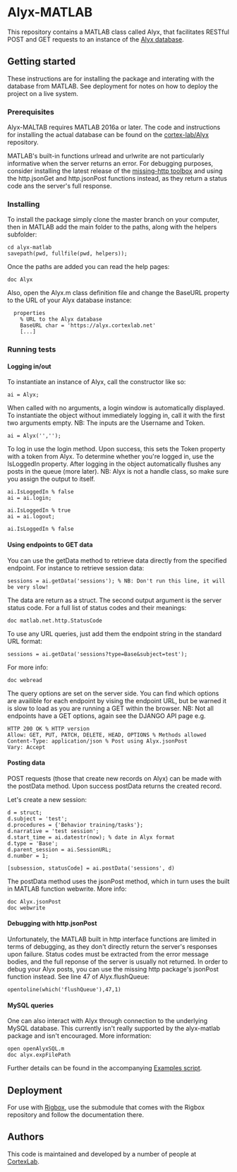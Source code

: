 # Alyx-MATLAB
This repository contains a MATLAB class called Alyx, that facilitates RESTful POST and GET requests to an instance of the [Alyx database](http://alyx.readthedocs.io/en/latest/). 

## Getting started

These instructions are for installing the package and interating with the database from MATLAB.  See deployment for notes on how to deploy the project on a live system.

### Prerequisites
Alyx-MALTAB requires MATLAB 2016a or later.  The code and instructions for installing the actual database can be found on the [cortex-lab/Alyx](https://github.com/cortex-lab/Alyx) repository.

MATLAB's built-in functions urlread and urlwrite are not particularly informative when the server returns an error.  For debugging purposes, consider installing the latest release of the [missing-http toolbox](https://github.com/psexton/missing-http/releases) and using the http.jsonGet and http.jsonPost functions instead, as they return a status code ans the server's full response.

### Installing
To install the package simply clone the master branch on your computer, then in MATLAB add the main folder to the paths, along with the helpers subfolder:
```
cd alyx-matlab
savepath(pwd, fullfile(pwd, helpers));
```

Once the paths are added you can read the help pages:
```
doc Alyx
```

Also, open the Alyx.m class definition file and change the BaseURL property to the URL of your Alyx database instance:
```
  properties
    % URL to the Alyx database
    BaseURL char = 'https://alyx.cortexlab.net'
    [...]
```

### Running tests

#### Logging in/out
To instantiate an instance of Alyx, call the constructor like so:
```
ai = Alyx;
```

When called with no arguments, a login window is automatically displayed.
To instantiate the object without immediately logging in, call it with
the first two arguments empty.  NB: The inputs are the Username and
Token.
```
ai = Alyx('','');
```

To log in use the login method.  Upon success, this sets the Token
property with a token from Alyx.  To determine whether you're logged in,
use the IsLoggedIn property. After logging in the object automatically
flushes any posts in the queue (more later). NB: Alyx is not a handle
class, so make sure you assign the output to itself.
```
ai.IsLoggedIn % false
ai = ai.login;

ai.IsLoggedIn % true
ai = ai.logout;

ai.IsLoggedIn % false
```

#### Using endpoints to GET data
You can use the getData method to retrieve data directly from the
specified endpoint.  For instance to retrieve session data:
```
sessions = ai.getData('sessions'); % NB: Don't run this line, it will be very slow!
```

The data are return as a struct.  The second output argument is the
server status code.  For a full list of status codes and their meanings:
```
doc matlab.net.http.StatusCode
```

To use any URL queries, just add them the endpoint string in the standard
URL format:
```
sessions = ai.getData('sessions?type=Base&subject=test');
```

For more info:
```
doc webread
```

The query options are set on the server side.  You can find which options
are availible for each endpoint by vising the endpoint URL, but be warned
it is slow to load as you are running a GET within the browser.  NB: Not
all endpoints have a GET options, again see the DJANGO API page
e.g.
```
HTTP 200 OK % HTTP version
Allow: GET, PUT, PATCH, DELETE, HEAD, OPTIONS % Methods allowed
Content-Type: application/json % Post using Alyx.jsonPost
Vary: Accept
```

#### Posting data
POST requests (those that create new records on Alyx) can be made with
the postData method.  Upon success postData returns the created record.

Let's create a new session:
```
d = struct;
d.subject = 'test';
d.procedures = {'Behavior training/tasks'};
d.narrative = 'test session';
d.start_time = ai.datestr(now); % date in Alyx format
d.type = 'Base';
d.parent_session = ai.SessionURL;
d.number = 1;

[subsession, statusCode] = ai.postData('sessions', d)
```

The postData method uses the jsonPost method, which in turn uses the
built in MATLAB function webwrite.  More info:
```
doc Alyx.jsonPost
doc webwrite
```

#### Debugging with http.jsonPost
Unfortunately, the MATLAB built in http interface functions are limited
in terms of debugging, as they don't directly return the server's
responses upon failure.  Status codes must be extracted from the error
message bodies, and the full reponse of the server is usually not
returned.  In order to debug your Alyx posts, you can use the missing
http package's jsonPost function instead.  See line 47 of
Alyx.flushQueue:
```
opentoline(which('flushQueue'),47,1)
```

#### MySQL queries
One can also interact with Alyx through connection to the underlying
MySQL database.  This currently isn't really supported by the alyx-matlab
package and isn't encouraged.  More information:
```
open openAlyxSQL.m
doc alyx.expFilePath
```

Further details can be found in the accompanying [Examples script](https://github.com/cortex-lab/alyx-matlab/blob/alyx-as-class/Examples.m).

## Deployment
For use with [Rigbox](https://github.com/cortex-lab/Rigbox), use the submodule that comes with the Rigbox repository and follow the documentation there.

## Authors
This code is maintained and developed by a number of people at [CortexLab](https://www.ucl.ac.uk/cortexlab).
